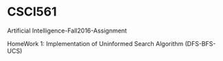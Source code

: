 # CSCI561
Artificial Intelligence-Fall2016-Assignment

HomeWork 1: Implementation of Uninformed Search Algorithm (DFS-BFS-UCS)

